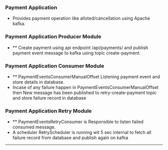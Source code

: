 ### Payment Application

- Provides payment operation like alloted/cancellation using Apache kafka.

### Payment Application Producer Module

- ** Create payment using api endpoint /api/payments/ and publish payment event message to kafka using topic create-payment.

### Payment Application Consumer Module

- ** PaymentEventsConsumerManualOffset Listening payment event and store details in database.
- Incase of any failure happen in PaymentEventsConsumerManualOffset then New message has been published to
  retry-create-payment topic and store failure record in database

### Payment Application Retry Module

- ** PaymentEventsRetryConsumer is Responsible to listen failed consumed message.
- A scheduler RetryScheduler is running wit 5 sec internal to fetch all failure record from database and publish again
  on kafka

---
